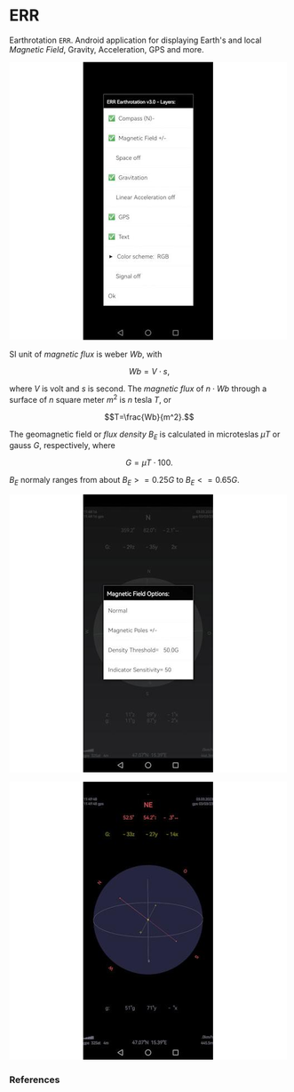 # ERR
Earthrotation `ERR`. Android application for displaying Earth's and local *Magnetic Field*, Gravity, Acceleration, GPS and more.

![figure.\label{pic0}](pic0.jpg)

SI unit of *magnetic flux* is weber $Wb$, with

$$Wb = V⋅s,$$

where $V$ is volt and $s$ is second.
The *magnetic flux* of $n⋅Wb$  through a surface of $n$ square meter $m^2$ is $n$ tesla $T$, or

$$T=\frac{Wb}{m^2}.$$

The geomagnetic field or *flux density* $B_E$ is calculated in microteslas $μT$ or gauss $G$, respectively, where 

$$G= μT⋅100.$$

$B_E$ normaly ranges from about $B_E>=0.25G$ to $B_E<=0.65G$.

![figure.\label{pic2}](pic2.jpg)

![figure.\label{pic1}](pic1.jpg)

### References
